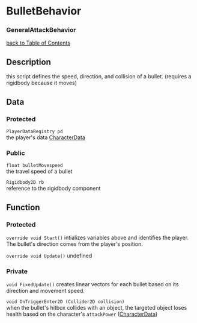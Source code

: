 # BulletBehavior
### GeneralAttackBehavior

[back to Table of Contents](/TableOfContents.md)

## Description
this script defines the speed, direction, and collision of a bullet. (requires a rigidbody because it moves)

## Data

### Protected

`PlayerDataRegistry pd`  
the player's data [CharacterData](/Assets/Scripts/Character/CharacterData.md)

### Public 
`float bulletMovespeed`  
the travel speed of a bullet

`Rigidbody2D rb`  
reference to the rigidbody component

## Function

### Protected

`override void Start()`
intializes variables above and identifies the player. The bullet's direction comes from the player's position. 

`override void Update()`
undefined

### Private

`void FixedUpdate()`
creates linear vectors for each bullet based on its direction and movement speed.

`void OnTriggerEnter2D (Collider2D collision)`  
when the bullet's hitbox collides with an object, the targeted object loses health based on the character's `attackPower` ([CharacterData](/Assets/Scripts/Character/CharacterData.md))
